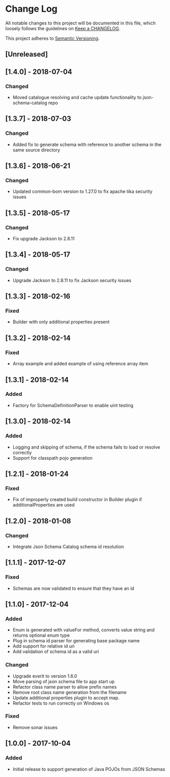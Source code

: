 # Change Log
All notable changes to this project will be documented in this file, which loosely follows the guidelines on [Keep a CHANGELOG](http://keepachangelog.com/).

This project adheres to [Semantic Versioning](http://semver.org/).

## [Unreleased]
## [1.4.0] - 2018-07-04
### Changed
- Moved catalogue resolving and cache update functionality to json-schema-catalog repo

## [1.3.7] - 2018-07-03
### Changed
- Added fix to generate schema with reference to another schema in the same source directory

## [1.3.6] - 2018-06-21
### Changed
- Updated common-bom version to 1.27.0 to fix apache tika security issues

## [1.3.5] - 2018-05-17
### Changed
- Fix upgrade Jackson to 2.8.11

## [1.3.4] - 2018-05-17
### Changed
- Upgrade Jackson to 2.8.11 to fix Jackson security issues 

## [1.3.3] - 2018-02-16
### Fixed
- Builder with only additional properties present

## [1.3.2] - 2018-02-14
### Fixed
- Array example and added example of using reference array item

## [1.3.1] - 2018-02-14
### Added
- Factory for SchemaDefinitionParser to enable uint testing 

## [1.3.0] - 2018-02-14	
	
### Added	
- Logging and skipping of schema, if the schema fails to load or resolve correctly	
- Support for classpath pojo generation	

## [1.2.1] - 2018-01-24

### Fixed
- Fix of improperly created build constructor in Builder plugin if additionalProperties are used

## [1.2.0] - 2018-01-08

### Changed
- Integrate Json Schema Catalog schema id resolution

## [1.1.1] - 2017-12-07

### Fixed
- Schemas are now validated to ensure that they have an id

## [1.1.0] - 2017-12-04

### Added
- Enum is generated with valueFor method, converts value string and returns optional enum type
- Plug in schema id parser for generating base package name
- Add support for relative id uri
- Add validation of schema id as a valid uri

### Changed
- Upgrade everit to version 1.6.0
- Move parsing of json schema file to app start up
- Refactor class name parser to allow prefix names
- Remove root class name generation from the filename
- Update additional properties plugin to accept map.
- Refactor tests to run correctly on Windows os

### Fixed
- Remove sonar issues

## [1.0.0] - 2017-10-04

### Added
- Initial release to support generation of Java POJOs from JSON Schemas
